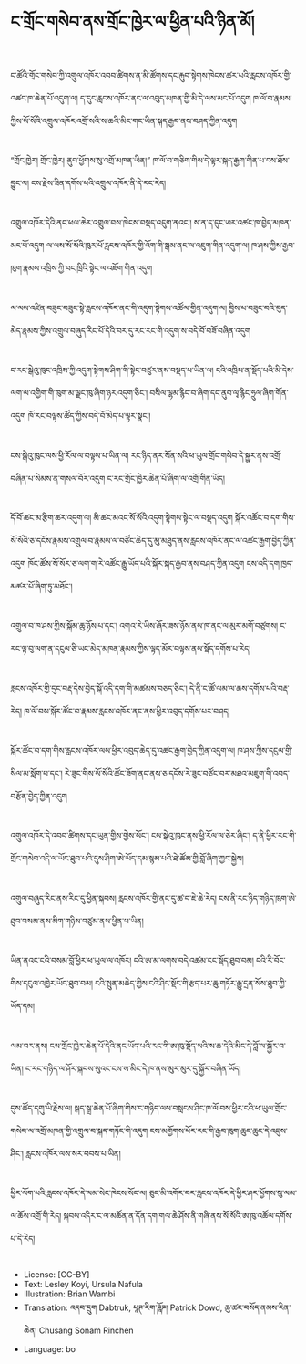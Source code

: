 # ང་གྲོང་གསེབ་ནས་གྲོང་ཁྱེར་ལ་ཕྱིན་པའི་ཉིན་མོ།

##
ང་ཚོའི་གྲོང་གསེབ་ཀྱི་འགྲུལ་འཁོར་འབབ་ཚིགས་ན་མི་ཚོགས་དང་རྐུབ་སྟེགས་ཁེངས་ཚར་པའི་རླངས་འཁོར་གྱི་འཚང་ཁ་ཆེན་པོ་འདུག་ལ། ད་དུང་རླངས་འཁོར་ནང་ལ་འབུད་མཁན་གྱི་མི་དེ་ལས་མང་པོ་འདུག ཁ་ལོ་བ་རྣམས་ཀྱིས་སོ་སོའི་འགྲུལ་འཁོར་འགྲོ་སའི་ས་ཆའི་མིང་གང་ཡིན་སྐད་རྒྱབ་ནས་བཤད་ཀྱིན་འདུག

##
“གྲོང་ཁྱེར། གྲོང་ཁྱེར། ནུབ་ཕྱོགས་སུ་འགྲོ་མཁན་ཡིན།” ཁ་ལོ་བ་གཅིག་གིས་དེ་ལྟར་སྐད་རྒྱག་གིན་པ་ངས་ཐོས་བྱུང་ལ། ངས་རྗེས་ཟིན་དགོས་པའི་འགྲུལ་འཁོར་ནི་དེ་རང་རེད།

##
འགྲུལ་འཁོར་དེའི་ནང་ཕལ་ཆེར་འགྲུལ་བས་ཁེངས་བསྡད་འདུག་ནའང་། ས་ན་ད་དུང་ཡར་འཚང་ཁ་བྱེད་མཁན་མང་པོ་འདུག ལ་ལས་སོ་སོའི་ཁུར་པོ་རླངས་འཁོར་གྱི་འོག་གི་སྒམ་ནང་ལ་འཇུག་གིན་འདུག་ལ། ཁ་ཤས་ཀྱིས་རྒྱབ་ཁུག་རྣམས་འཁྲིས་ཀྱི་བང་ཁྲིའི་སྟེང་ལ་འཇོག་གིན་འདུག

##
ལ་ལས་འཛིན་བཟུང་བཟུང་སྟེ་རླངས་འཁོར་ནང་གི་འདུག་སྟེགས་འཚོལ་གྱིན་འདུག་ལ། བྱིས་པ་བཟུང་བའི་བུད་མེད་རྣམས་ཀྱིས་འགྲུལ་བཞུད་རིང་པོ་དེའི་བར་དུ་རང་རང་གི་འདུག་ས་བདེ་བོ་བཟོ་བཞིན་འདུག

##
ང་རང་སྒེའུ་ཁུང་འཁྲིས་ཀྱི་འདུག་སྟེགས་ཤིག་གི་སྟེང་བཙུར་ནས་བསྡད་པ་ཡིན་ལ། ངའི་འཁྲིས་ན་སྡོད་པའི་མི་དེས་ལག་ལ་འགྱིག་གི་ཁུག་མ་ལྗང་ཁུ་ཞིག་ཉར་འདུག་ཅིང་། བསིལ་ལྷམ་རྙིང་བ་ཞིག་དང་ནུབ་ལྭ་རྙིང་ཧྲུལ་ཞིག་གོན་འདུག ཁོ་རང་བལྟས་ཚོད་ཀྱིས་བདེ་བོ་མེད་པ་ལྟར་སྣང་།

##
ངས་སྒེའུ་ཁུང་ལས་ཕྱི་རོལ་ལ་བལྟས་པ་ཡིན་ལ། རང་ཉིད་ནར་སོན་སའི་ཕ་ཡུལ་གྲོང་གསེབ་དེ་སྐྱུར་ནས་འགྲོ་བཞིན་པ་སེམས་ན་གསལ་བོར་འདུག ང་རང་གྲོང་ཁྱེར་ཆེན་པོ་ཞིག་ལ་འགྲོ་གིན་ཡོད།

##
དོ་བོ་ཚང་མ་རྩིག་ཚར་འདུག་ལ། མི་ཚང་མའང་སོ་སོའི་འདུག་སྟེགས་སྟེང་ལ་བསྡད་འདུག སྐོར་འཚོང་བ་དག་གིས་སོ་སོའི་ཅ་དངོས་རྣམས་འགྲུལ་བ་རྣམས་ལ་བཙོང་ཆེད་དུ་མུ་མཐུད་ནས་རླངས་འཁོར་ནང་ལ་འཚང་རྒྱག་བྱེད་ཀྱིན་འདུག ཁོང་ཚོས་སོ་སོར་ཅ་ལག་ག་རེ་འཚོང་རྒྱུ་ཡོད་པའི་སྐོར་སྐད་རྒྱབ་ནས་བཤད་ཀྱིན་འདུག ངས་འདི་དག་ཁྱད་མཚར་པོ་ཞིག་ཏུ་མཐོང་།

##
འགྲུལ་བ་ཁ་ཤས་ཀྱིས་སྐོམ་ཆུ་ཉོས་པ་དང་། འགའ་རེ་ཡིས་ཞོར་ཟས་ཉོས་ནས་ཁ་ནང་ལ་མུར་མགོ་བཙུགས། ང་རང་ལྟ་བུ་ལག་ན་དངུལ་ཅི་ཡང་མེད་མཁན་རྣམས་ཀྱིས་ལྟད་མོར་བལྟས་ནས་སྡོད་དགོས་པ་རེད།

##
རླངས་འཁོར་གྱི་དུང་བརྡ་དེས་བྱེད་སྒོ་འདི་དག་གི་མཚམས་བཅད་ཅིང་། དེ་ནི་ང་ཚོ་ལམ་ལ་ཆས་དགོས་པའི་བརྡ་རེད། ཁ་ལོ་བས་སྐོར་ཚོང་བ་རྣམས་རླངས་འཁོར་ནང་ནས་ཕྱིར་འབུད་དགོས་པར་བཤད།

##
སྐོར་ཚོང་བ་དག་གིས་རླངས་འཁོར་ལས་ཕྱིར་འབུད་ཆེད་དུ་འཚང་རྒྱག་བྱེད་ཀྱིན་འདུག་ལ། ཁ་ཤས་ཀྱིས་དངུལ་གྱི་སིལ་མ་སློག་པ་དང་། རེ་ཟུང་གིས་སོ་སོའི་ཚོང་ཟོག་ནང་ནས་ཅ་དངོས་རེ་ཟུང་བཙོང་བར་མཐའ་མཇུག་གི་འབད་བརྩོན་བྱེད་ཀྱིན་འདུག

##
འགྲུལ་འཁོར་དེ་འབབ་ཚིགས་དང་ཡུན་གྱིས་གྱེས་སོང་། ངས་སྒེའུ་ཁུང་ནས་ཕྱི་རོལ་ལ་ཅེར་ཞིང་། ད་ནི་ཕྱིར་རང་གི་གྲོང་གསེབ་འདི་ལ་ཡོང་ཐུབ་པའི་དུས་ཤིག་ཨེ་ཡོད་དམ་སྙམ་པའི་ཐེ་ཚོམ་གྱི་བློ་ཞིག་ཀྱང་སྐྱེས།

##
འགྲུལ་བཞུད་རིང་ནས་རིང་དུ་ཕྱིན་སྐབས། རླངས་འཁོར་གྱི་ནང་དུ་ཚ་བ་ཇེ་ཆེ་རེད། ངས་ནི་རང་ཉིད་གཉིད་ཁུག་ཨེ་ཐུབ་བསམ་ནས་མིག་གཉིས་བཙུམ་ནས་ཕྱིན་པ་ཡིན།

##
ཡིན་ནའང་ངའི་བསམ་བློ་ཕྱིར་ཕ་ཡུལ་ལ་འཁོར། ངའི་ཨ་མ་ལགས་བདེ་འཚམ་ངང་སྡོད་ཐུབ་བམ། ངའི་རི་བོང་གིས་དངུལ་འཁྱེར་ཡོང་ཐུབ་བམ། ངའི་སྤུན་མཆེད་ཀྱིས་ངའི་ཤིང་སྡོང་གི་རྩད་པར་ཆུ་གཏོར་རྒྱུ་དྲན་སོས་ཐུབ་ཀྱི་ཡོད་དམ།

##
ལམ་བར་ནས། ངས་གྲོང་ཁྱེར་ཆེན་པོ་དེའི་ནང་ཡོད་པའི་རང་གི་ཨ་ཁུ་སྡོད་སའི་ས་ཆ་དེའི་མིང་དེ་བློ་ལ་སྐྱོར་བ་ཡིན། ང་རང་གཉིད་ལ་ཤོར་སྐབས་སུའང་ངས་ས་མིང་དེ་ཁ་ནས་མུར་མུར་དུ་སྐྱོར་བཞིན་ཡོད།

##
དུས་ཚོད་དགུ་ཡི་རྗེས་ལ། སྐད་སྒྲ་ཆེན་པོ་ཞིག་གིས་ང་གཉིད་ལས་བསླངས་ཤིང་ཁ་ལོ་བས་ཕྱིར་ངའི་ཕ་ཡུལ་གྲོང་གསེབ་ལ་འགྲོ་མཁན་གྱི་འགྲུལ་བ་སྐད་གཏོང་གི་འདུག ངས་མགྱོགས་པོར་རང་གི་རྒྱབ་ཁུག་ཆུང་ཆུང་དེ་འཇུས་ཤིང་། རླངས་འཁོར་ལས་སར་བབས་པ་ཡིན།

##
ཕྱིར་ལོག་པའི་རླངས་འཁོར་དེ་ལམ་སེང་ཁེངས་སོང་ལ། ཅུང་མི་འགོར་བར་རླངས་འཁོར་དེ་ཕྱིར་ཤར་ཕྱོགས་སུ་ལམ་ལ་ཆོས་འགྲོ་གི་རེད། སྐབས་འདིར་ང་ལ་མཚོན་ན་དོན་དག་གལ་ཆེ་ཤོས་ནི་གཞི་ནས་སོ་སོའི་ཨ་ཁུ་འཚོལ་དགོས་པ་དེ་རེད།

##
* License: [CC-BY]
* Text: Lesley Koyi, Ursula Nafula
* Illustration: Brian Wambi
* Translation: འདབ་དྲུག Dabtruk, པཱཊ་རིག་ཌཱོཌ། Patrick Dowd, ཆུ་ཚང་བསོད་ནམས་རིན་ཆེན། Chusang Sonam Rinchen
* Language: bo
